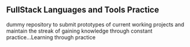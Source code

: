 ## FullStack Languages and Tools Practice
dummy repository to submit prototypes of current working projects and maintain the streak of
 gaining knowledge through constant practice...Learning through practice
